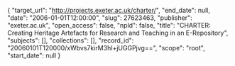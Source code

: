 {
  "target_url": "http://projects.exeter.ac.uk/charter/", 
  "end_date": null, 
  "date": "2006-01-01T12:00:00", 
  "slug": 27623463, 
  "publisher": "exeter.ac.uk", 
  "open_access": false, 
  "npld": false, 
  "title": "CHARTER: Creating Heritage Artefacts for Research and Teaching in an E-Repository", 
  "subjects": [], 
  "collections": [], 
  "record_id": "20060101T120000/xWbvs7kirM3hI+jUGGPjvg==", 
  "scope": "root", 
  "start_date": null
}

